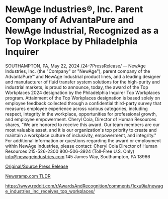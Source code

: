 # NewAge Industries®, Inc. Parent Company of AdvantaPure and NewAge Industrial, Recognized as a Top Workplace by Philadelphia Inquirer

SOUTHAMPTON, PA, May 22, 2024 /24-7PressRelease/ -- NewAge Industries, Inc. (the "Company" or "NewAge"), parent company of the AdvantaPure™ and NewAge Industrial product lines, and a leading designer and manufacturer of fluid transfer system solutions for the high-purity and industrial markets, is proud to announce, today, the award of the Top Workplaces 2024 designation by the Philadelphia Inquirer Top Workplaces program.  Attainment of the Top Workplaces designation is based solely on employee feedback collected through a confidential third-party survey that measures employee experience across various categories, including respect, integrity in the workplace, opportunities for professional growth, and employee empowerment.  Cheryl Coia, Director of Human Resources shares, "We are honored to receive this award. Our team members are our most valuable asset, and it is our organization's top priority to create and maintain a workplace culture of inclusivity, empowerment, and integrity."   For additional information or questions regarding the award or employment within NewAge Industries, please contact:  Cheryl Coia Director of Human Resources 215-526-2300 800-506-3924 (Toll-Free U.S. Only) info@newageindustries.com 145 James Way, Southampton, PA 18966 

[Original/Source Press Release](https://www.24-7pressrelease.com/press-release/511022/newage-industries-inc-parent-company-of-advantapure-and-newage-industrial-recognized-as-a-top-workplace-by-philadelphia-inquirer)
                    

[Newsramp.com TLDR](None) 

https://www.reddit.com/r/AwardsAndRecognition/comments/1cxu9ia/newage_industries_inc_receives_top_workplaces/